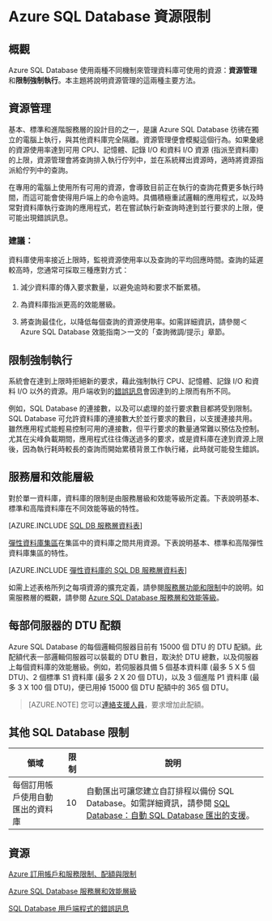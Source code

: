 <properties
	pageTitle="Azure SQL Database 資源限制"
	description="此頁面描述一些 Azure SQL Database 常見的資源限制。"
	services="sql-database"
	documentationCenter="na"
	authors="rothja"
	manager="jeffreyg"
	editor="monicar" />


<tags
	ms.service="sql-database"
	ms.devlang="na"
	ms.topic="article"
	ms.tgt_pltfrm="na"
	ms.workload="data-management"
	ms.date="02/17/2016"
	ms.author="jroth" />


# Azure SQL Database 資源限制

## 概觀

Azure SQL Database 使用兩種不同機制來管理資料庫可使用的資源：**資源管理**和**限制強制執行**。本主題將說明資源管理的這兩種主要方法。

## 資源管理
基本、標準和進階服務層的設計目的之一，是讓 Azure SQL Database 彷彿在獨立的電腦上執行，與其他資料庫完全隔離。資源管理便會模擬這個行為。如果彙總的資源使用率達到可用 CPU、記憶體、記錄 I/O 和資料 I/O 資源 (指派至資料庫) 的上限，資源管理會將查詢排入執行佇列中，並在系統釋出資源時，適時將資源指派給佇列中的查詢。

在專用的電腦上使用所有可用的資源，會導致目前正在執行的查詢花費更多執行時間，而這可能會使得用戶端上的命令逾時。具備積極重試邏輯的應用程式，以及時常對資料庫執行查詢的應用程式，若在嘗試執行新查詢時達到並行要求的上限，便可能出現錯誤訊息。

### 建議：
資料庫使用率接近上限時，監視資源使用率以及查詢的平均回應時間。查詢的延遲較高時，您通常可採取三種應對方式：

1.	減少資料庫的傳入要求數量，以避免逾時和要求不斷累積。

2.	為資料庫指派更高的效能層級。

3.	將查詢最佳化，以降低每個查詢的資源使用率。如需詳細資訊，請參閱＜Azure SQL Database 效能指南＞一文的「查詢微調/提示」章節。

## 限制強制執行
系統會在達到上限時拒絕新的要求，藉此強制執行 CPU、記憶體、記錄 I/O 和資料 I/O 以外的資源。用戶端收到的[錯誤訊息](sql-database-develop-error-messages.md)會因達到的上限而有所不同。

例如，SQL Database 的連接數，以及可以處理的並行要求數目都將受到限制。SQL Database 可允許資料庫的連接數大於並行要求的數目，以支援連接共用。雖然應用程式能輕易控制可用的連接數，但平行要求的數量通常難以預估及控制。尤其在尖峰負載期間，應用程式往往傳送過多的要求，或是資料庫在達到資源上限後，因為執行耗時較長的查詢而開始累積背景工作執行緒，此時就可能發生錯誤。

## 服務層和效能層級

對於單一資料庫，資料庫的限制是由服務層級和效能等級所定義。下表說明基本、標準和高階資料庫在不同效能等級的特性。

[AZURE.INCLUDE [SQL DB 服務層資料表](../../includes/sql-database-service-tiers-table.md)]

[彈性資料庫集區](sql-database-elastic-pool.md)在集區中的資料庫之間共用資源。下表說明基本、標準和高階彈性資料庫集區的特性。

[AZURE.INCLUDE [彈性資料庫的 SQL DB 服務層資料表](../../includes/sql-database-service-tiers-table-elastic-db-pools.md)]

如需上述表格所列之每項資源的擴充定義，請參閱[服務層功能和限制](sql-database-performance-guidance.md#service-tier-capabilities-and-limits)中的說明。如需服務層的概觀，請參閱 [Azure SQL Database 服務層和效能等級](sql-database-service-tiers.md)。

## 每部伺服器的 DTU 配額

Azure SQL Database 的每個邏輯伺服器目前有 15000 個 DTU 的 DTU 配額。此配額代表一部邏輯伺服器可以裝載的 DTU 數目，取決於 DTU 總數，以及伺服器上每個資料庫的效能層級。例如，若伺服器具備 5 個基本資料庫 (最多 5 X 5 個 DTU)、2 個標準 S1 資料庫 (最多 2 X 20 個 DTU)，以及 3 個進階 P1 資料庫 (最多 3 X 100 個 DTU)，便已用掉 15000 個 DTU 配額中的 365 個 DTU。

>[AZURE.NOTE] 您可以[連絡支援人員](https://azure.microsoft.com/blog/2014/06/04/azure-limits-quotas-increase-requests/)，要求增加此配額。

## 其他 SQL Database 限制

| 領域 | 限制 | 說明 |
|---|---|---|
| 每個訂用帳戶使用自動匯出的資料庫 | 10 | 自動匯出可讓您建立自訂排程以備份 SQL Database。如需詳細資訊，請參閱 [SQL Database：自動 SQL Database 匯出的支援](http://weblogs.asp.net/scottgu/windows-azure-july-updates-sql-database-traffic-manager-autoscale-virtual-machines)。|

## 資源

[Azure 訂用帳戶和服務限制、配額與限制](../azure-subscription-service-limits.md)

[Azure SQL Database 服務層和效能層級](sql-database-service-tiers.md)

[SQL Database 用戶端程式的錯誤訊息](sql-database-develop-error-messages.md)

<!---HONumber=AcomDC_0218_2016-->